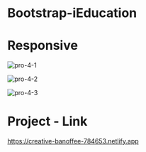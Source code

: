 # Bootstrap-iEducation

# Responsive

![pro-4-1](https://user-images.githubusercontent.com/113760661/218112683-5c114dbf-a1ea-412d-b7fb-6378c9799bbc.png)

![pro-4-2](https://user-images.githubusercontent.com/113760661/218112831-ef3de808-25b6-45d2-8d5f-be8d54bc79fc.png)

![pro-4-3](https://user-images.githubusercontent.com/113760661/218112909-c5855264-cfd2-4f60-8ec7-0bc8c59a2935.png)

# Project - Link

https://creative-banoffee-784653.netlify.app
